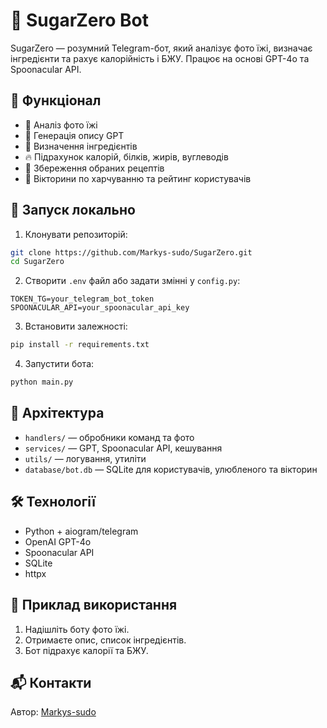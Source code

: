 # 🧠 SugarZero Bot

SugarZero — розумний Telegram-бот, який аналізує фото їжі, визначає інгредієнти та рахує калорійність і БЖУ. Працює на основі GPT-4o та Spoonacular API.

## 🔧 Функціонал

- 📸 Аналіз фото їжі
- 📝 Генерація опису GPT
- 🥦 Визначення інгредієнтів
- 🔥 Підрахунок калорій, білків, жирів, вуглеводів
- 💾 Збереження обраних рецептів
- 🧠 Вікторини по харчуванню та рейтинг користувачів

## 🚀 Запуск локально

1. Клонувати репозиторій:

```bash
git clone https://github.com/Markys-sudo/SugarZero.git
cd SugarZero
```

2. Створити `.env` файл або задати змінні у `config.py`:

```env
TOKEN_TG=your_telegram_bot_token
SPOONACULAR_API=your_spoonacular_api_key
```

3. Встановити залежності:

```bash
pip install -r requirements.txt
```

4. Запустити бота:

```bash
python main.py
```

## 🧠 Архітектура

- `handlers/` — обробники команд та фото
- `services/` — GPT, Spoonacular API, кешування
- `utils/` — логування, утиліти
- `database/bot.db` — SQLite для користувачів, улюбленого та вікторин

## 🛠 Технології

- Python + aiogram/telegram
- OpenAI GPT-4o
- Spoonacular API
- SQLite
- httpx

## 📸 Приклад використання

1. Надішліть боту фото їжі.
2. Отримаєте опис, список інгредієнтів.
3. Бот підрахує калорії та БЖУ.

## 📬 Контакти

Автор: [Markys-sudo](https://github.com/Markys-sudo)  
